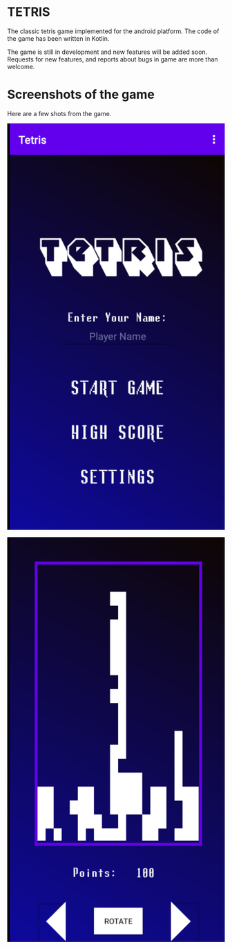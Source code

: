 # TETRIS

The classic tetris game implemented for the android platform. The code of the game has been written in Kotlin. 

The game is still in development and new features will be added soon. Requests for new features, and reports about bugs in game are more than welcome.

# Screenshots of the game

Here are a few shots from the game.

![alt opening screen](https://github.com/sangeetds/Tetris/blob/master/images/Screenshot%202020-11-09%20at%2020.55.39.png)

![alt game screen](https://github.com/sangeetds/Tetris/blob/master/images/Screenshot%202020-11-09%20at%2020.57.00.png)